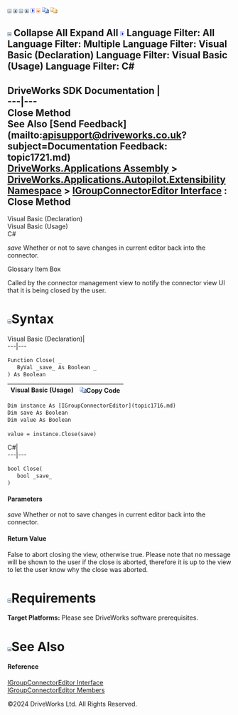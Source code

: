 ![](dotnetimages/collapse.gif) ![](dotnetimages/expand.gif) ![](dotnetimages/collapse.gif) ![](dotnetimages/expand.gif) ![](dotnetimages/drpdown.gif) ![](dotnetimages/drpdown_orange.gif) ![](dotnetimages/copycode.gif) ![](dotnetimages/copycodeHighlight.gif)

![](dotnetimages/collapse.gif) Collapse All Expand All ![](dotnetimages/drpdown.gif) Language Filter: All  Language Filter: Multiple  Language Filter: Visual Basic (Declaration) Language Filter: Visual Basic (Usage) Language Filter: C#  
---  
DriveWorks SDK Documentation  |   
---|---  
Close Method   
See Also [Send Feedback](mailto:apisupport@driveworks.co.uk?subject=Documentation Feedback: topic1721.md)  
[DriveWorks.Applications Assembly](topic13.md) > [DriveWorks.Applications.Autopilot.Extensibility Namespace](topic1633.md) > [IGroupConnectorEditor Interface](topic1716.md) : Close Method  
---  
  
Visual Basic (Declaration)    
Visual Basic (Usage)    
C# 

_save_
    Whether or not to save changes in current editor back into the connector.

Glossary Item Box

Called by the connector management view to notify the connector view UI that it is being closed by the user. 

# ![](dotnetimages/collapse.gif)Syntax

Visual Basic (Declaration)|   
---|---  
      
    
    Function Close( _
       ByVal _save_ As Boolean _
    ) As Boolean  
  
Visual Basic (Usage)| ![](dotnetimages/copycode.gif)Copy Code  
---|---  
      
    
    Dim instance As [IGroupConnectorEditor](topic1716.md)
    Dim save As Boolean
    Dim value As Boolean
     
    value = instance.Close(save)  
  
C#|   
---|---  
      
    
    bool Close( 
       bool _save_
    )  
  
#### Parameters

 _save_
    Whether or not to save changes in current editor back into the connector.

#### Return Value

False to abort closing the view, otherwise true. Please note that no message will be shown to the user if the close is aborted, therefore it is up to the view to let the user know why the close was aborted.

# ![](dotnetimages/collapse.gif)Requirements

**Target Platforms:** Please see DriveWorks software prerequisites.

# ![](dotnetimages/collapse.gif)See Also

#### Reference

[IGroupConnectorEditor Interface](topic1716.md)   
[IGroupConnectorEditor Members](topic1717.md)

©2024 DriveWorks Ltd. All Rights Reserved.
